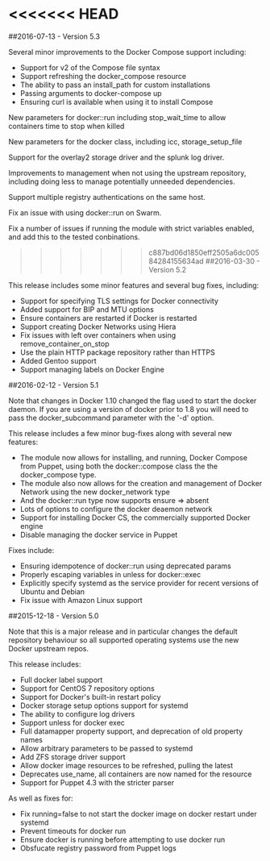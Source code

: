<<<<<<< HEAD
=======
##2016-07-13 - Version 5.3

Several minor improvements to the Docker Compose support including:

* Support for v2 of the Compose file syntax
* Support refreshing the docker_compose resource
* The ability to pass an install_path for custom installations
* Passing arguments to docker-compose up
* Ensuring curl is available when using it to install Compose

New parameters for docker::run including stop_wait_time to allow
containers time to stop when killed

New parameters for the docker class, including icc, storage_setup_file

Support for the overlay2 storage driver and the splunk log driver.

Improvements to management when not using the upstream repository,
including doing less to manage potentially unneeded dependencies.

Support multiple registry authentications on the same host.

Fix an issue with using docker::run on Swarm.

Fix a number of issues if running the module with strict variables
enabled, and add this to the tested conbinations.


>>>>>>> c887bd06d1850eff2505a6dc00584284155634ad
##2016-03-30 - Version 5.2

This release includes some minor features and several bug fixes,
including:

* Support for specifying TLS settings for Docker connectivity
* Added support for BIP and MTU options
* Ensure containers are restarted if Docker is restarted
* Support creating Docker Networks using Hiera
* Fix issues with left over containers when using
  remove_container_on_stop
* Use the plain HTTP package repository rather than HTTPS
* Added Gentoo support
* Support managing labels on Docker Engine


##2016-02-12 - Version 5.1

Note that changes in Docker 1.10 changed the flag used to start the
docker daemon. If you are using a version of docker prior to 1.8 you
will need to pass the docker_subcommand parameter with the '-d' option.


This release includes a few minor bug-fixes along with several new features:

* The module now allows for installing, and running, Docker Compose from
  Puppet, using both the docker::compose class the the docker_compose
  type.
* The module also now allows for the creation and management of Docker
  Network using the new docker_network type
* And the docker::run type now supports ensure => absent
* Lots of options to configure the docker deaemon network
* Support for installing Docker CS, the commercially supported Docker
  engine
* Disable managing the docker service in Puppet

Fixes include:

* Ensuring idempotence of docker::run using deprecated params
* Properly escaping variables in unless for docker::exec
* Explicitly specify systemd as the service provider for recent versions
  of Ubuntu and Debian
* Fix issue with Amazon Linux support

##2015-12-18 - Version 5.0

Note that this is a major release and in particular changes the default
repository behaviour so all supported operating systems use the new
Docker upstream repos.

This release includes:

* Full docker label support
* Support for CentOS 7 repository options
* Support for Docker's built-in restart policy
* Docker storage setup options support for systemd
* The ability to configure log drivers
* Support unless for docker exec
* Full datamapper property support, and deprecation of old property
  names
* Allow arbitrary parameters to be passed to systemd
* Add ZFS storage driver support
* Allow docker image resources to be refreshed, pulling the latest
* Deprecates use_name, all containers are now named for the resource
* Support for Puppet 4.3 with the stricter parser


As well as fixes for:

* Fix running=false to not start the docker image on docker restart
  under systemd
* Prevent timeouts for docker run
* Ensure docker is running before attempting to use docker run
* Obsfucate registry password from Puppet logs
